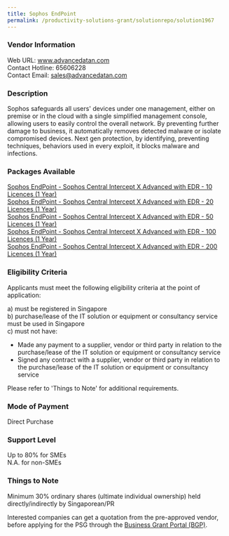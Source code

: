 ```yaml
---
title: Sophos EndPoint
permalink: /productivity-solutions-grant/solutionrepo/solution1967
---
```


### Vendor Information
Web URL: www.advancedatan.com <br>Contact Hotline: 65606228 <br>Contact Email: sales@advancedatan.com <br>

### Description

Sophos safeguards all users' devices under one management, either on premise or in the cloud with a single simplified management console, allowing users to easily control the overall network. By preventing further damage to business, it automatically removes detected malware or isolate compromised devices. Next gen protection, by identifying, preventing techniques, behaviors used in every exploit, it blocks malware and infections.

### Packages Available

<a href='https://www.gobusiness.gov.sg/images/psg/20200687_Desensitised_Annex_3_Part_1.pdf' target='_blank'>Sophos EndPoint - Sophos Central Intercept X Advanced with EDR - 10 Licences (1 Year)</a><br/>
<a href='https://www.gobusiness.gov.sg/images/psg/20200687_Desensitised_Annex_3_Part_2.pdf' target='_blank'>Sophos EndPoint - Sophos Central Intercept X Advanced with EDR - 20 Licences (1 Year)</a><br/>
<a href='https://www.gobusiness.gov.sg/images/psg/20200687_Desensitised_Annex_3_Part_3.pdf' target='_blank'>Sophos EndPoint - Sophos Central Intercept X Advanced with EDR - 50 Licences (1 Year)</a><br/>
<a href='https://www.gobusiness.gov.sg/images/psg/20200687_Desensitised_Annex_3_Part_4.pdf' target='_blank'>Sophos EndPoint - Sophos Central Intercept X Advanced with EDR - 100 Licences (1 Year)</a><br/>
<a href='https://www.gobusiness.gov.sg/images/psg/20200687_Desensitised_Annex_3_Part_5.pdf' target='_blank'>Sophos EndPoint - Sophos Central Intercept X Advanced with EDR - 200 Licences (1 Year)</a><br/>

### Eligibility Criteria

Applicants must meet the following eligibility criteria at the point of application:

a) must be registered in Singapore <br>
b) purchase/lease of the IT solution or equipment or consultancy service must be used in Singapore <br>
c) must not have:
- Made any payment to a supplier, vendor or third party in relation to the purchase/lease of the IT solution or equipment or consultancy service
- Signed any contract with a supplier, vendor or third party in relation to the purchase/lease of the IT solution or equipment or consultancy service

Please refer to 'Things to Note' for additional requirements.

### Mode of Payment
Direct Purchase

### Support Level
Up to 80% for SMEs <br>
N.A. for non-SMEs

### Things to Note
Minimum 30% ordinary shares (ultimate individual ownership) held directly/indirectly by Singaporean/PR

Interested companies can get a quotation from the pre-approved vendor, before applying for the PSG through the <a target='_blank' href='https://www.businessgrants.gov.sg/'>Business Grant Portal (BGP)</a>.
